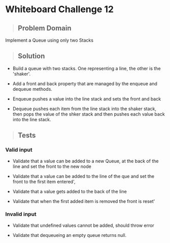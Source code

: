 # Whiteboard Challenge 12

  >## Problem Domain
  
  Implement a Queue using only two Stacks

>## Solution

  - Build a queue with two stacks.  One representing a line, the other is the 'shaker'.

  - Add a front and back property that are managed by the enqueue and dequeue methods.

  - Enqueue pushes a value into the line stack and sets the front and back

  - Dequeue pushes each item from the line stack into the shaker stack, then pops the value of the shker stack and then pushes each value back into the line stack.
  
  
  >## Tests

  ### Valid input

  - Validate that a value can be added to a new Queue, at the back of the line and set the front to the new node
  
  - Validate that a value can be added to the line of the que and set the front to the first item entered',

  - Validate that a value gets added to the back of the line

  - Validate that when the first added item is removed the front is reset'

  ### Invalid input

  - Validate that undefined values cannot be added, should throw error
  
  - Validate that dequeueing an empty queue returns null.
   
      